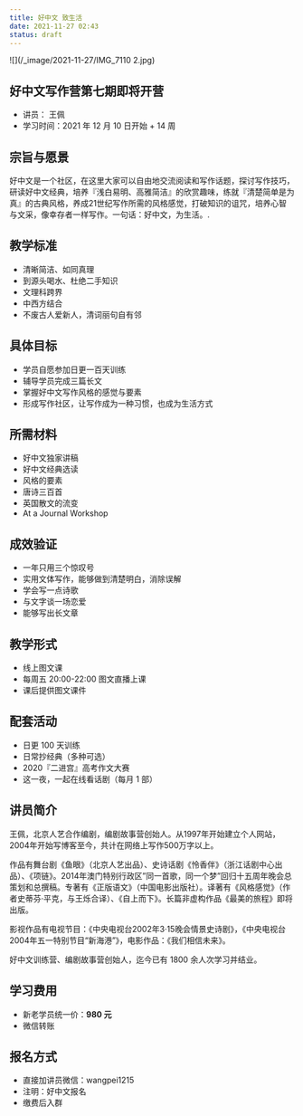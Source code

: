 ```yaml
---
title: 好中文 致生活
date: 2021-11-27 02:43
status: draft
---
```

![](/_image/2021-11-27/IMG_7110 2.jpg)

## 好中文写作营第七期即将开营

- 讲员： 王佩
- 学习时间：2021 年 12 月 10 日开始 + 14 周

## 宗旨与愿景

好中文是一个社区，在这里大家可以自由地交流阅读和写作话题，探讨写作技巧，研读好中文经典，培养『浅白易明、高雅简洁』的欣赏趣味，练就『清楚简单是为真』的古典风格，养成21世纪写作所需的风格感觉，打破知识的诅咒，培养心智与文采，像幸存者一样写作。一句话：好中文，为生活。. 

## 教学标准

- 清晰简洁、如同真理
- 到源头喝水、杜绝二手知识
- 文理科跨界
- 中西方结合
- 不废古人爱新人，清词丽句自有邻

## 具体目标

- 学员自愿参加日更一百天训练
- 辅导学员完成三篇长文
- 掌握好中文写作风格的感觉与要素
- 形成写作社区，让写作成为一种习惯，也成为生活方式

## 所需材料

- 好中文独家讲稿
- 好中文经典选读
- 风格的要素
- 唐诗三百首
- 英国散文的流变
- At a Journal Workshop

## 成效验证

- 一年只用三个惊叹号
- 实用文体写作，能够做到清楚明白，消除误解
- 学会写一点诗歌
- 与文字谈一场恋爱
- 能够写出长文章

## 教学形式

- 线上图文课
- 每周五 20:00-22:00 图文直播上课
- 课后提供图文课件

## 配套活动

- 日更 100 天训练
- 日常抄经典（多种可选）
- 2020『二进宫』高考作文大赛
- 这一夜，一起在线看话剧（每月 1 部）

## 讲员简介

王佩，北京人艺合作编剧，编剧故事营创始人。从1997年开始建立个人网站，2004年开始写博客至今，共计在网络上写作500万字以上。

作品有舞台剧《鱼眼》（北京人艺出品）、史诗话剧《怜香伴》（浙江话剧中心出品）、《项链》。2014年澳门特别行政区”同一首歌，同一个梦”回归十五周年晚会总策划和总撰稿。专著有《正版语文》（中国电影出版社）。译著有《风格感觉》（作者史蒂芬·平克，与王烁合译）、《自上而下》。长篇非虚构作品《最美的旅程》即将出版。

影视作品有电视节目：《中央电视台2002年3·15晚会情景史诗剧》，《中央电视台2004年五一特别节目“新海港”》，电影作品：《我们相信未来》。

好中文训练营、编剧故事营创始人，迄今已有 1800 余人次学习并结业。

## 学习费用

- 新老学员统一价：**980 元**
- 微信转账

## 报名方式

- 直接加讲员微信：wangpei1215
- 注明：好中文报名
- 缴费后入群